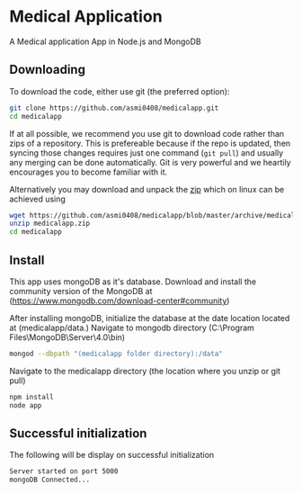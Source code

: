 Medical Application
=======

A Medical application App in Node.js and MongoDB

Downloading
-----------
To download the code, either use git (the preferred option):

```bash
git clone https://github.com/asmi0408/medicalapp.git
cd medicalapp
```

If at all possible, we recommend you use git to download code rather than zips of a repository.  This is prefereable because if the repo is updated, then syncing those changes requires just one command (`git pull`) and usually any merging can be done automatically.  Git is very powerful and we heartily encourages you to become familiar with it.


Alternatively you may download and unpack the [zip](https://github.com/asmi0408/medicalapp/blob/master/archive/medicalapp.zip)
which on linux can be achieved using
```bash
wget https://github.com/asmi0408/medicalapp/blob/master/archive/medicalapp.zip
unzip medicalapp.zip
cd medicalapp
```

Install
-------

This app uses mongoDB as it's database. Download and install the community version of the MongoDB at (https://www.mongodb.com/download-center#community)

After installing mongoDB, initialize the database at the date location located at (medicalapp/data.) Navigate to mongodb directory (C:\Program Files\MongoDB\Server\4.0\bin\)


```bash 
mongod --dbpath "(medicalapp folder directory):/data"
```

Navigate to the medicalapp directory (the location where you unzip or git pull) 

```bash
npm install
node app 
```

Successful initialization
-------------

The following will be display on successful initialization 

```bash
Server started on port 5000
mongoDB Connected...
```
